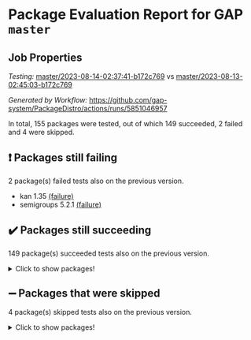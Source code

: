 # Package Evaluation Report for GAP `master`

## Job Properties

*Testing:* [master/2023-08-14-02:37:41-b172c769](https://github.com/gap-system/PackageDistro/blob/data/reports/master/2023-08-14-02:37:41-b172c769) vs [master/2023-08-13-02:45:03-b172c769](https://github.com/gap-system/PackageDistro/blob/data/reports/master/2023-08-13-02:45:03-b172c769)

*Generated by Workflow:* https://github.com/gap-system/PackageDistro/actions/runs/5851046957

In total, 155 packages were tested, out of which 149 succeeded, 2 failed and 4 were skipped.

## :exclamation: Packages still failing

2 package(s) failed tests also on the previous version.
- kan 1.35 [(failure)](https://github.com/gap-system/PackageDistro/actions/runs/5851046957/job/15861494859)
- semigroups 5.2.1 [(failure)](https://github.com/gap-system/PackageDistro/actions/runs/5851046957/job/15861498784)

## :heavy_check_mark: Packages still succeeding

149 package(s) succeeded tests also on the previous version.
<details><summary>Click to show packages!</summary>

- 4ti2interface 2023.02-04 [(success)](https://github.com/gap-system/PackageDistro/actions/runs/5851046957/job/15861487235)
- ace 5.6.2 [(success)](https://github.com/gap-system/PackageDistro/actions/runs/5851046957/job/15861487319)
- aclib 1.3.2 [(success)](https://github.com/gap-system/PackageDistro/actions/runs/5851046957/job/15861487388)
- agt 0.3.1 [(success)](https://github.com/gap-system/PackageDistro/actions/runs/5851046957/job/15861487445)
- alnuth 3.2.1 [(success)](https://github.com/gap-system/PackageDistro/actions/runs/5851046957/job/15861487515)
- anupq 3.3.0 [(success)](https://github.com/gap-system/PackageDistro/actions/runs/5851046957/job/15861487584)
- atlasrep 2.1.6 [(success)](https://github.com/gap-system/PackageDistro/actions/runs/5851046957/job/15861487639)
- autodoc 2023.06.19 [(success)](https://github.com/gap-system/PackageDistro/actions/runs/5851046957/job/15861487704)
- automata 1.15 [(success)](https://github.com/gap-system/PackageDistro/actions/runs/5851046957/job/15861487761)
- automgrp 1.3.2 [(success)](https://github.com/gap-system/PackageDistro/actions/runs/5851046957/job/15861487827)
- autpgrp 1.11 [(success)](https://github.com/gap-system/PackageDistro/actions/runs/5851046957/job/15861487907)
- cap 2023.08-03 [(success)](https://github.com/gap-system/PackageDistro/actions/runs/5851046957/job/15861487970)
- caratinterface 2.3.5 [(success)](https://github.com/gap-system/PackageDistro/actions/runs/5851046957/job/15861488047)
- cddinterface 2022.11.01 [(success)](https://github.com/gap-system/PackageDistro/actions/runs/5851046957/job/15861488155)
- circle 1.6.6 [(success)](https://github.com/gap-system/PackageDistro/actions/runs/5851046957/job/15861488229)
- classicpres 1.22 [(success)](https://github.com/gap-system/PackageDistro/actions/runs/5851046957/job/15861488310)
- cohomolo 1.6.11 [(success)](https://github.com/gap-system/PackageDistro/actions/runs/5851046957/job/15861488380)
- congruence 1.2.5 [(success)](https://github.com/gap-system/PackageDistro/actions/runs/5851046957/job/15861488460)
- corelg 1.56 [(success)](https://github.com/gap-system/PackageDistro/actions/runs/5851046957/job/15861488545)
- crime 1.6 [(success)](https://github.com/gap-system/PackageDistro/actions/runs/5851046957/job/15861488635)
- crisp 1.4.6 [(success)](https://github.com/gap-system/PackageDistro/actions/runs/5851046957/job/15861488731)
- crypting 0.10.4 [(success)](https://github.com/gap-system/PackageDistro/actions/runs/5851046957/job/15861488809)
- cryst 4.1.26 [(success)](https://github.com/gap-system/PackageDistro/actions/runs/5851046957/job/15861488890)
- crystcat 1.1.10 [(success)](https://github.com/gap-system/PackageDistro/actions/runs/5851046957/job/15861488996)
- ctbllib 1.3.6 [(success)](https://github.com/gap-system/PackageDistro/actions/runs/5851046957/job/15861489099)
- cubefree 1.19 [(success)](https://github.com/gap-system/PackageDistro/actions/runs/5851046957/job/15861489209)
- curlinterface 2.3.2 [(success)](https://github.com/gap-system/PackageDistro/actions/runs/5851046957/job/15861489312)
- cvec 2.8.1 [(success)](https://github.com/gap-system/PackageDistro/actions/runs/5851046957/job/15861489409)
- datastructures 0.3.0 [(success)](https://github.com/gap-system/PackageDistro/actions/runs/5851046957/job/15861489480)
- deepthought 1.0.6 [(success)](https://github.com/gap-system/PackageDistro/actions/runs/5851046957/job/15861489546)
- design 1.8 [(success)](https://github.com/gap-system/PackageDistro/actions/runs/5851046957/job/15861489642)
- difsets 2.3.1 [(success)](https://github.com/gap-system/PackageDistro/actions/runs/5851046957/job/15861489734)
- digraphs 1.6.2 [(success)](https://github.com/gap-system/PackageDistro/actions/runs/5851046957/job/15861489837)
- edim 1.3.7 [(success)](https://github.com/gap-system/PackageDistro/actions/runs/5851046957/job/15861489922)
- example 4.3.4 [(success)](https://github.com/gap-system/PackageDistro/actions/runs/5851046957/job/15861489991)
- examplesforhomalg 2023.07-01 [(success)](https://github.com/gap-system/PackageDistro/actions/runs/5851046957/job/15861490069)
- factint 1.6.3 [(success)](https://github.com/gap-system/PackageDistro/actions/runs/5851046957/job/15861490156)
- ferret 1.0.9 [(success)](https://github.com/gap-system/PackageDistro/actions/runs/5851046957/job/15861490236)
- fga 1.5.0 [(success)](https://github.com/gap-system/PackageDistro/actions/runs/5851046957/job/15861490342)
- fining 1.5.6 [(success)](https://github.com/gap-system/PackageDistro/actions/runs/5851046957/job/15861490447)
- float 1.0.3 [(success)](https://github.com/gap-system/PackageDistro/actions/runs/5851046957/job/15861490521)
- format 1.4.3 [(success)](https://github.com/gap-system/PackageDistro/actions/runs/5851046957/job/15861490616)
- forms 1.2.9 [(success)](https://github.com/gap-system/PackageDistro/actions/runs/5851046957/job/15861490717)
- fplsa 1.2.6 [(success)](https://github.com/gap-system/PackageDistro/actions/runs/5851046957/job/15861490821)
- fr 2.4.12 [(success)](https://github.com/gap-system/PackageDistro/actions/runs/5851046957/job/15861490947)
- francy 2.0.3 [(success)](https://github.com/gap-system/PackageDistro/actions/runs/5851046957/job/15861491046)
- fwtree 1.3 [(success)](https://github.com/gap-system/PackageDistro/actions/runs/5851046957/job/15861491252)
- gapdoc 1.6.6 [(success)](https://github.com/gap-system/PackageDistro/actions/runs/5851046957/job/15861491377)
- gauss 2023.02-04 [(success)](https://github.com/gap-system/PackageDistro/actions/runs/5851046957/job/15861491497)
- gaussforhomalg 2023.02-04 [(success)](https://github.com/gap-system/PackageDistro/actions/runs/5851046957/job/15861491596)
- gbnp 1.0.5 [(success)](https://github.com/gap-system/PackageDistro/actions/runs/5851046957/job/15861491717)
- generalizedmorphismsforcap 2023.03-01 [(success)](https://github.com/gap-system/PackageDistro/actions/runs/5851046957/job/15861491858)
- genss 1.6.8 [(success)](https://github.com/gap-system/PackageDistro/actions/runs/5851046957/job/15861492012)
- gradedmodules 2023.02-04 [(success)](https://github.com/gap-system/PackageDistro/actions/runs/5851046957/job/15861492138)
- gradedringforhomalg 2023.02-04 [(success)](https://github.com/gap-system/PackageDistro/actions/runs/5851046957/job/15861492240)
- grape 4.9.0 [(success)](https://github.com/gap-system/PackageDistro/actions/runs/5851046957/job/15861492361)
- groupoids 1.73 [(success)](https://github.com/gap-system/PackageDistro/actions/runs/5851046957/job/15861492460)
- grpconst 2.6.4 [(success)](https://github.com/gap-system/PackageDistro/actions/runs/5851046957/job/15861492568)
- guarana 0.96.3 [(success)](https://github.com/gap-system/PackageDistro/actions/runs/5851046957/job/15861492700)
- guava 3.18 [(success)](https://github.com/gap-system/PackageDistro/actions/runs/5851046957/job/15861492858)
- hap 1.57 [(success)](https://github.com/gap-system/PackageDistro/actions/runs/5851046957/job/15861492995)
- hapcryst 0.1.15 [(success)](https://github.com/gap-system/PackageDistro/actions/runs/5851046957/job/15861493130)
- hecke 1.5.3 [(success)](https://github.com/gap-system/PackageDistro/actions/runs/5851046957/job/15861493285)
- help 3.5 [(success)](https://github.com/gap-system/PackageDistro/actions/runs/5851046957/job/15861493384)
- homalg 2023.02-05 [(success)](https://github.com/gap-system/PackageDistro/actions/runs/5851046957/job/15861493496)
- homalgtocas 2023.02-04 [(success)](https://github.com/gap-system/PackageDistro/actions/runs/5851046957/job/15861493620)
- idrel 2.45 [(success)](https://github.com/gap-system/PackageDistro/actions/runs/5851046957/job/15861493748)
- images 1.3.1 [(success)](https://github.com/gap-system/PackageDistro/actions/runs/5851046957/job/15861493874)
- intpic 0.3.0 [(success)](https://github.com/gap-system/PackageDistro/actions/runs/5851046957/job/15861493998)
- io 4.8.1 [(success)](https://github.com/gap-system/PackageDistro/actions/runs/5851046957/job/15861494147)
- io_forhomalg 2023.02-04 [(success)](https://github.com/gap-system/PackageDistro/actions/runs/5851046957/job/15861494284)
- irredsol 1.4.4 [(success)](https://github.com/gap-system/PackageDistro/actions/runs/5851046957/job/15861494394)
- json 2.1.1 [(success)](https://github.com/gap-system/PackageDistro/actions/runs/5851046957/job/15861494515)
- jupyterkernel 1.5.0 [(success)](https://github.com/gap-system/PackageDistro/actions/runs/5851046957/job/15861494636)
- jupyterviz 1.5.6 [(success)](https://github.com/gap-system/PackageDistro/actions/runs/5851046957/job/15861494748)
- kbmag 1.5.11 [(success)](https://github.com/gap-system/PackageDistro/actions/runs/5851046957/job/15861494960)
- laguna 3.9.6 [(success)](https://github.com/gap-system/PackageDistro/actions/runs/5851046957/job/15861495066)
- liealgdb 2.2.1 [(success)](https://github.com/gap-system/PackageDistro/actions/runs/5851046957/job/15861495178)
- liepring 2.8 [(success)](https://github.com/gap-system/PackageDistro/actions/runs/5851046957/job/15861495278)
- liering 2.4.2 [(success)](https://github.com/gap-system/PackageDistro/actions/runs/5851046957/job/15861495395)
- linearalgebraforcap 2023.06-02 [(success)](https://github.com/gap-system/PackageDistro/actions/runs/5851046957/job/15861495511)
- localizeringforhomalg 2023.02-04 [(success)](https://github.com/gap-system/PackageDistro/actions/runs/5851046957/job/15861495621)
- loops 3.4.3 [(success)](https://github.com/gap-system/PackageDistro/actions/runs/5851046957/job/15861495710)
- lpres 1.0.3 [(success)](https://github.com/gap-system/PackageDistro/actions/runs/5851046957/job/15861495785)
- majoranaalgebras 1.5.1 [(success)](https://github.com/gap-system/PackageDistro/actions/runs/5851046957/job/15861495868)
- mapclass 1.4.6 [(success)](https://github.com/gap-system/PackageDistro/actions/runs/5851046957/job/15861495957)
- matgrp 0.70 [(success)](https://github.com/gap-system/PackageDistro/actions/runs/5851046957/job/15861496062)
- matricesforhomalg 2023.02-04 [(success)](https://github.com/gap-system/PackageDistro/actions/runs/5851046957/job/15861496177)
- modisom 2.5.4 [(success)](https://github.com/gap-system/PackageDistro/actions/runs/5851046957/job/15861496272)
- modulepresentationsforcap 2023.08-01 [(success)](https://github.com/gap-system/PackageDistro/actions/runs/5851046957/job/15861496353)
- modules 2023.02-04 [(success)](https://github.com/gap-system/PackageDistro/actions/runs/5851046957/job/15861496423)
- monoidalcategories 2023.07-01 [(success)](https://github.com/gap-system/PackageDistro/actions/runs/5851046957/job/15861496509)
- nconvex 2022.09-01 [(success)](https://github.com/gap-system/PackageDistro/actions/runs/5851046957/job/15861496610)
- nilmat 1.4.2 [(success)](https://github.com/gap-system/PackageDistro/actions/runs/5851046957/job/15861496708)
- nock 1.5 [(success)](https://github.com/gap-system/PackageDistro/actions/runs/5851046957/job/15861496819)
- normalizinterface 1.3.6 [(success)](https://github.com/gap-system/PackageDistro/actions/runs/5851046957/job/15861496908)
- nq 2.5.10 [(success)](https://github.com/gap-system/PackageDistro/actions/runs/5851046957/job/15861497016)
- numericalsgps 1.3.1 [(success)](https://github.com/gap-system/PackageDistro/actions/runs/5851046957/job/15861497112)
- openmath 11.5.3 [(success)](https://github.com/gap-system/PackageDistro/actions/runs/5851046957/job/15861497192)
- orb 4.9.0 [(success)](https://github.com/gap-system/PackageDistro/actions/runs/5851046957/job/15861497283)
- packagemanager 1.4.1 [(success)](https://github.com/gap-system/PackageDistro/actions/runs/5851046957/job/15861497362)
- patternclass 2.4.3 [(success)](https://github.com/gap-system/PackageDistro/actions/runs/5851046957/job/15861497426)
- permut 2.0.4 [(success)](https://github.com/gap-system/PackageDistro/actions/runs/5851046957/job/15861497513)
- polenta 1.3.10 [(success)](https://github.com/gap-system/PackageDistro/actions/runs/5851046957/job/15861497590)
- polymaking 0.8.6 [(success)](https://github.com/gap-system/PackageDistro/actions/runs/5851046957/job/15861497658)
- primgrp 3.4.4 [(success)](https://github.com/gap-system/PackageDistro/actions/runs/5851046957/job/15861497733)
- profiling 2.5.4 [(success)](https://github.com/gap-system/PackageDistro/actions/runs/5851046957/job/15861497815)
- qpa 1.34 [(success)](https://github.com/gap-system/PackageDistro/actions/runs/5851046957/job/15861497905)
- quagroup 1.8.3 [(success)](https://github.com/gap-system/PackageDistro/actions/runs/5851046957/job/15861497999)
- radiroot 2.9 [(success)](https://github.com/gap-system/PackageDistro/actions/runs/5851046957/job/15861498087)
- rcwa 4.7.1 [(success)](https://github.com/gap-system/PackageDistro/actions/runs/5851046957/job/15861498171)
- rds 1.8 [(success)](https://github.com/gap-system/PackageDistro/actions/runs/5851046957/job/15861498242)
- recog 1.4.2 [(success)](https://github.com/gap-system/PackageDistro/actions/runs/5851046957/job/15861498320)
- repndecomp 1.3.0 [(success)](https://github.com/gap-system/PackageDistro/actions/runs/5851046957/job/15861498386)
- repsn 3.1.1 [(success)](https://github.com/gap-system/PackageDistro/actions/runs/5851046957/job/15861498457)
- resclasses 4.7.3 [(success)](https://github.com/gap-system/PackageDistro/actions/runs/5851046957/job/15861498508)
- ringsforhomalg 2023.02-05 [(success)](https://github.com/gap-system/PackageDistro/actions/runs/5851046957/job/15861498575)
- sco 2023.02-04 [(success)](https://github.com/gap-system/PackageDistro/actions/runs/5851046957/job/15861498650)
- scscp 2.4.1 [(success)](https://github.com/gap-system/PackageDistro/actions/runs/5851046957/job/15861498721)
- sglppow 2.3 [(success)](https://github.com/gap-system/PackageDistro/actions/runs/5851046957/job/15861498847)
- sgpviz 0.999.5 [(success)](https://github.com/gap-system/PackageDistro/actions/runs/5851046957/job/15861498911)
- simpcomp 2.1.14 [(success)](https://github.com/gap-system/PackageDistro/actions/runs/5851046957/job/15861498989)
- singular 2023.02.09 [(success)](https://github.com/gap-system/PackageDistro/actions/runs/5851046957/job/15861499057)
- sl2reps 1.1 [(success)](https://github.com/gap-system/PackageDistro/actions/runs/5851046957/job/15861499138)
- sla 1.5.3 [(success)](https://github.com/gap-system/PackageDistro/actions/runs/5851046957/job/15861499211)
- smallgrp 1.5.3 [(success)](https://github.com/gap-system/PackageDistro/actions/runs/5851046957/job/15861499293)
- smallsemi 0.6.13 [(success)](https://github.com/gap-system/PackageDistro/actions/runs/5851046957/job/15861499378)
- sonata 2.9.6 [(success)](https://github.com/gap-system/PackageDistro/actions/runs/5851046957/job/15861499458)
- sophus 1.27 [(success)](https://github.com/gap-system/PackageDistro/actions/runs/5851046957/job/15861499537)
- spinsym 1.5.2 [(success)](https://github.com/gap-system/PackageDistro/actions/runs/5851046957/job/15861499628)
- standardff 0.9.4 [(success)](https://github.com/gap-system/PackageDistro/actions/runs/5851046957/job/15861499704)
- symbcompcc 1.3.2 [(success)](https://github.com/gap-system/PackageDistro/actions/runs/5851046957/job/15861499783)
- thelma 1.3 [(success)](https://github.com/gap-system/PackageDistro/actions/runs/5851046957/job/15861499871)
- tomlib 1.2.9 [(success)](https://github.com/gap-system/PackageDistro/actions/runs/5851046957/job/15861499964)
- toolsforhomalg 2023.07-01 [(success)](https://github.com/gap-system/PackageDistro/actions/runs/5851046957/job/15861500041)
- toric 1.9.5 [(success)](https://github.com/gap-system/PackageDistro/actions/runs/5851046957/job/15861500130)
- toricvarieties 2022.07.13 [(success)](https://github.com/gap-system/PackageDistro/actions/runs/5851046957/job/15861500241)
- transgrp 3.6.4 [(success)](https://github.com/gap-system/PackageDistro/actions/runs/5851046957/job/15861500348)
- ugaly 4.1.3 [(success)](https://github.com/gap-system/PackageDistro/actions/runs/5851046957/job/15861500476)
- unipot 1.5 [(success)](https://github.com/gap-system/PackageDistro/actions/runs/5851046957/job/15861500563)
- unitlib 4.2.0 [(success)](https://github.com/gap-system/PackageDistro/actions/runs/5851046957/job/15861500644)
- utils 0.82 [(success)](https://github.com/gap-system/PackageDistro/actions/runs/5851046957/job/15861500736)
- uuid 0.7 [(success)](https://github.com/gap-system/PackageDistro/actions/runs/5851046957/job/15861500818)
- walrus 0.9991 [(success)](https://github.com/gap-system/PackageDistro/actions/runs/5851046957/job/15861500901)
- wedderga 4.10.4 [(success)](https://github.com/gap-system/PackageDistro/actions/runs/5851046957/job/15861501002)
- xmod 2.91 [(success)](https://github.com/gap-system/PackageDistro/actions/runs/5851046957/job/15861501102)
- xmodalg 1.23 [(success)](https://github.com/gap-system/PackageDistro/actions/runs/5851046957/job/15861501229)
- yangbaxter 0.10.3 [(success)](https://github.com/gap-system/PackageDistro/actions/runs/5851046957/job/15861501326)
- zeromqinterface 0.14 [(success)](https://github.com/gap-system/PackageDistro/actions/runs/5851046957/job/15861501418)
</details>

## :heavy_minus_sign: Packages that were skipped

4 package(s) skipped tests also on the previous version.
<details><summary>Click to show packages!</summary>

- browse 1.8.21 [(skipped)](https://github.com/gap-system/PackageDistro/actions/runs/5851046957/job/15861257488)
- itc 1.5.1 [(skipped)](https://github.com/gap-system/PackageDistro/actions/runs/5851046957/job/15861257488)
- polycyclic 2.16 [(skipped)](https://github.com/gap-system/PackageDistro/actions/runs/5851046957/job/15861257488)
- xgap 4.31 [(skipped)](https://github.com/gap-system/PackageDistro/actions/runs/5851046957/job/15861257488)
</details>

